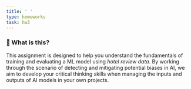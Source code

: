 ```yaml
---
title: ' '
type: homeworks
task: hw3
---
```


### 🚀 What is this?
This assignment is designed to help you understand the fundamentals of training and evaluating a ML model using *hotel review data*. By working through the scenario of detecting and mitigating potential biases in AI, we aim to develop your critical thinking skills when managing the inputs and outputs of AI models in your own projects.
